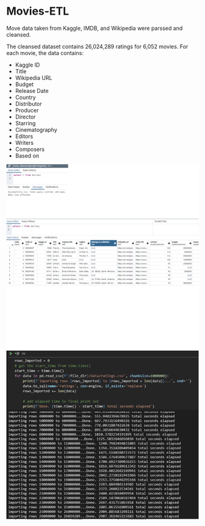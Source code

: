 # Movies-ETL

Move data taken from Kaggle, IMDB, and Wikipedia were parssed and cleansed.

The cleansed dataset contains 26,024,289 ratings for 6,052 movies. For each movie, the data contains:
- Kaggle ID
- Title
- Wikipedia URL
- Budget
- Release Date
- Country
- Distributor
- Producer
- Director
- Starring
- Cinematography
- Editors
- Writers
- Composers
- Based on

![](Resources/movies_query.png)
![](Resources/ratings_query.png)
